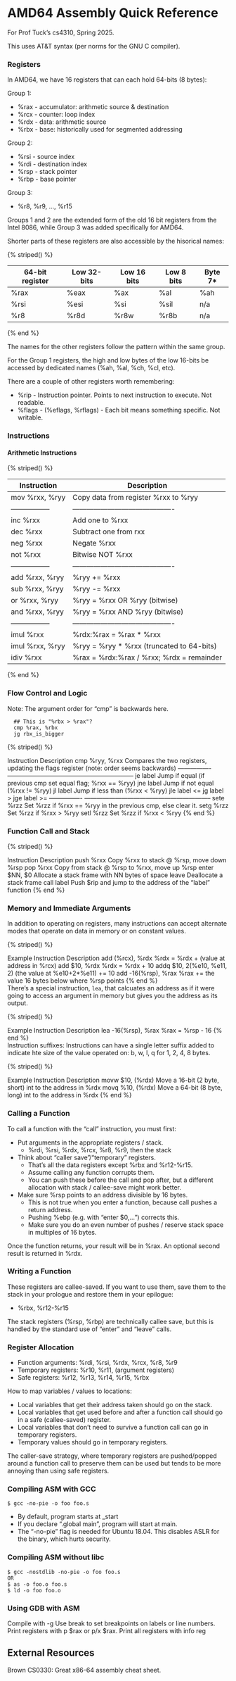 # AMD64 Assembly Quick Reference

For Prof Tuck’s cs4310, Spring 2025.

This uses AT&T syntax (per norms for the GNU C compiler).

### Registers

In AMD64, we have 16 registers that can each hold 64-bits (8 bytes):

Group 1:

 * %rax - accumulator: arithmetic source & destination
 * %rcx - counter: loop index
 * %rdx - data: arithmetic source
 * %rbx - base: historically used for segmented addressing

Group 2:

 * %rsi - source index
 * %rdi - destination index
 * %rsp - stack pointer
 * %rbp - base pointer

Group 3:

 * %r8, %r9, …, %r15

Groups 1 and 2 are the extended form of the old 16 bit registers from the Intel 8086, while Group 3 was added specifically for AMD64.

Shorter parts of these registers are also accessible by the hisorical names:

{% striped() %}

<table class="tg"><thead>
  <tr>
    <th class="tg-1wig">64-bit register</th>
    <th class="tg-1wig">Low 32-bits</th>
    <th class="tg-1wig">Low 16 bits</th>
    <th class="tg-1wig">Low 8 bits</th>
    <th class="tg-1wig">Byte 7*</th>
  </tr></thead>
<tbody>
  <tr>
    <td class="tg-0lax">%rax</td>
    <td class="tg-0lax">%eax</td>
    <td class="tg-0lax">%ax</td>
    <td class="tg-0lax">%al</td>
    <td class="tg-0lax">%ah</td>
  </tr>
  <tr>
    <td class="tg-0lax">%rsi</td>
    <td class="tg-0lax">%esi</td>
    <td class="tg-0lax">%si</td>
    <td class="tg-0lax">%sil</td>
    <td class="tg-0lax">n/a</td>
  </tr>
  <tr>
    <td class="tg-0lax">%r8</td>
    <td class="tg-0lax">%r8d</td>
    <td class="tg-0lax">%r8w</td>
    <td class="tg-0lax">%r8b</td>
    <td class="tg-0lax">n/a</td>
  </tr>
</tbody>
</table>

{% end %}

The names for the other registers follow the pattern within the same group.

For the Group 1 registers, the high and low bytes of the low 16-bits be accessed by dedicated names (%ah, %al, %ch, %cl, etc).

There are a couple of other registers worth remembering:

 * %rip - Instruction pointer. Points to next instruction to execute. Not readable.
 * %flags - (%eflags, %rflags) - Each bit means something specific. Not writable.

### Instructions

#### Arithmetic Instructions
{% striped() %}

<table><thead>
  <tr>
    <th>Instruction</th>
    <th>Description</th>
  </tr></thead>
<tbody>
  <tr>
    <td>mov %rxx, %ryy</td>
    <td>Copy data from register %rxx to %ryy</td>
  </tr>
  <tr>
    <td>—————–</td>
    <td>——————————————-</td>
  </tr>
  <tr>
    <td>inc %rxx</td>
    <td>Add one to %rxx</td>
  </tr>
  <tr>
    <td>dec %rxx</td>
    <td>Subtract one from rxx</td>
  </tr>
  <tr>
    <td>neg %rxx</td>
    <td>Negate %rxx</td>
  </tr>
  <tr>
    <td>not %rxx</td>
    <td>Bitwise NOT %rxx</td>
  </tr>
  <tr>
    <td>—————–</td>
    <td>——————————————-</td>
  </tr>
  <tr>
    <td>add %rxx, %ryy</td>
    <td>%ryy += %rxx</td>
  </tr>
  <tr>
    <td>sub %rxx, %ryy</td>
    <td>%ryy -= %rxx</td>
  </tr>
  <tr>
    <td>or %rxx, %ryy</td>
    <td>%ryy = %rxx OR %ryy (bitwise)</td>
  </tr>
  <tr>
    <td>and %rxx, %ryy</td>
    <td>%ryy = %rxx AND %ryy (bitwise)</td>
  </tr>
  <tr>
    <td>—————–</td>
    <td>——————————————-</td>
  </tr>
  <tr>
    <td>imul %rxx</td>
    <td>%rdx:%rax = %rax * %rxx</td>
  </tr>
  <tr>
    <td>imul %rxx, %ryy</td>
    <td>%ryy = %ryy * %rxx (truncated to 64-bits)</td>
  </tr>
  <tr>
    <td>idiv %rxx</td>
    <td>%rax = %rdx:%rax / %rxx; %rdx = remainder</td>
  </tr>
</tbody></table>

{% end %}

### Flow Control and Logic

Note: The argument order for “cmp” is backwards here.

```
  ## This is "%rbx > %rax"?
  cmp %rax, %rbx
  jg rbx_is_bigger
```

{% striped() %}

Instruction	Description
cmp %ryy, %rxx	Compares the two registers, updating the flags register (note: order seems backwards)
—————-	————————————————————–
je label	Jump if equal (if previous cmp set equal flag; %rxx == %ryy)
jne label	Jump if not equal (%rxx != %ryy)
jl label	Jump if less than (%rxx < %ryy)
jle label	<=
jg label	>
jge label	>=
—————-	————————————————————–
sete %rzz	Set %rzz if %rxx == %ryy in the previous cmp, else clear it.
setg %rzz	Set %rzz if %rxx > %ryy
setl %rzz	Set %rzz if %rxx < %ryy
{% end %}	

### Function Call and Stack

{% striped() %}

Instruction	Description
push %rxx	Copy %rxx to stack @ %rsp, move down %rsp
pop %rxx	Copy from stack @ %rsp to %rxx, move up %rsp
enter $NN, $0	Allocate a stack frame with NN bytes of space
leave	Deallocate a stack frame
call label	Push $rip and jump to the address of the “label” function
{% end %}	

### Memory and Immediate Arguments

In addition to operating on registers, many instructions can accept alternate modes that operate on data in memory or on constant values.

{% striped() %}

Example Instruction	Description
add (%rcx), %rdx	%rdx = %rdx + (value at address in %rcx)
add $10, %rdx	%rdx = %rdx + 10
addq $10, 2(%e10, %e11, 2)	(the value at %e10+2*%e11) += 10
add -16(%rsp), %rax	%rax += the value 16 bytes below where %rsp points
{% end %}	
There’s a special instruction, `lea`, that calcuates an address as if it were going to access an argument in memory but gives you the address as its output.

{% striped() %}

Example Instruction	Description
lea -16(%rsp), %rax	%rax = %rsp - 16
{% end %}	
Instruction suffixes: Instructions can have a single letter suffix added to indicate hte size of the value operated on: b, w, l, q for 1, 2, 4, 8 bytes.

{% striped() %}

Example Instruction	Description
movw $10, (%rdx)	Move a 16-bit (2 byte, short) int to the address in %rdx
movq %10, (%rdx)	Move a 64-bit (8 byte, long) int to the address in %rdx
{% end %}

### Calling a Function

To call a function with the “call” instruction, you must first:

 * Put arguments in the appropriate registers / stack.
   - %rdi, %rsi, %rdx, %rcx, %r8, %r9, then the stack
 * Think about “caller save”/“temporary” registers.
   - That’s all the data registers except %rbx and %r12-%r15.
   - Assume calling any function corrupts them.
   - You can push these before the call and pop after, but a different allocation with stack / callee-save might work better.
 * Make sure %rsp points to an address divisible by 16 bytes.
   - This is not true when you enter a function, because call pushes a return address.
   - Pushing %ebp (e.g. with “enter $0,…”) corrects this.
   - Make sure you do an even number of pushes / reserve stack space in multiples of 16 bytes.

Once the function returns, your result will be in %rax. An optional second result is returned in %rdx.

### Writing a Function
These registers are callee-saved. If you want to use them, save them to the stack in your prologue and restore them in your epilogue:

 * %rbx, %r12-%r15

The stack registers (%rsp, %rbp) are technically callee save, but this is handled by the standard use of “enter” and “leave” calls.

### Register Allocation

 * Function arguments: %rdi, %rsi, %rdx, %rcx, %r8, %r9
 * Temporary registers: %r10, %r11, (argument registers)
 * Safe registers: %r12, %r13, %r14, %r15, %rbx

How to map variables / values to locations:

 * Local variables that get their address taken should go on the stack.
 * Local variables that get used before and after a function call should go in a safe (callee-saved) register.
 * Local variables that don’t need to survive a function call can go in temporary registers.
 * Temporary values should go in temporary registers.

The caller-save strategy, where temporary registers are pushed/popped around a function call to preserve them can be used but tends to be more annoying than using safe registers.

### Compiling ASM with GCC

```
$ gcc -no-pie -o foo foo.s
```

 * By default, program starts at _start
 * If you declare “.global main”, program will start at main.
 * The “-no-pie” flag is needed for Ubuntu 18.04. This disables ASLR for the binary, which hurts security.
 
### Compiling ASM without libc

```
$ gcc -nostdlib -no-pie -o foo foo.s
OR
$ as -o foo.o foo.s
$ ld -o foo foo.o
```

### Using GDB with ASM
Compile with -g
Use break to set breakpoints on labels or line numbers.
Print registers with p $rax or p/x $rax.
Print all registers with info reg

## External Resources
Brown CS0330: Great x86-64 assembly cheat sheet.
